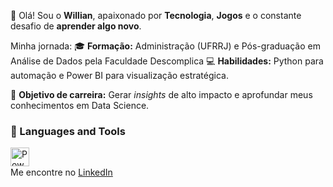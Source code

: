 👋 Olá! Sou o **Willian**, apaixonado por **Tecnologia**, **Jogos** e o constante desafio de **aprender algo novo**.

Minha jornada:
🎓 **Formação:** Administração (UFRRJ) e Pós-graduação em Análise de Dados pela Faculdade Descomplica
💻 **Habilidades:** Python para automação e Power BI para visualização estratégica.

🎯 **Objetivo de carreira:** Gerar *insights* de alto impacto e aprofundar meus conhecimentos em Data Science.

### 🧰 Languages and Tools

<img align="left" alt="Power BI" width="30px" style="padding-right:10px;" src="https://cdn.jsdelivr.net/gh/devicons/devicon@latest/icons/python/python-original.svg" />
</br>




Me encontre no [LinkedIn](https://www.linkedin.com/in/willian-ferreira-879b501b8/)
